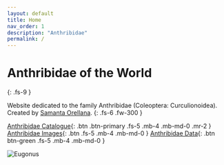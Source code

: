 ```yaml
---
layout: default
title: Home
nav_order: 1
description: "Anthribidae"
permalink: /
---
```


# Anthribidae of the World
{: .fs-9 }

Website dedicated to the family Anthribidae (Coleoptera: Curculionoidea). Created by [Samanta Orellana](https://isearch.asu.edu/profile/3433157).
{: .fs-6 .fw-300 }

[Anthribidae Catalogue](https://anthribidae.github.io/anthribidae/anthribidae/){: .btn .btn-primary .fs-5 .mb-4 .mb-md-0 .mr-2 } [Anthribidae Images](https://serv.biokic.asu.edu/ecdysis/collections/list.php?hasimages=1&taxa=Anthribidae&usethes=1&taxontype=3){: .btn .fs-5 .mb-4 .mb-md-0 } 
[Anthribidae Data](https://www.gbif.org/occurrence/search?taxon_key=4206){: .btn btn-green .fs-5 .mb-4 .mb-md-0 } 


<img src="https://serv.biokic.asu.edu/imglib/ecdysis/ASU_ASUCOB/ASUCOB0014/ASUCOB0014307_lateral_edited_1613605757.jpg" alt="Eugonus">




